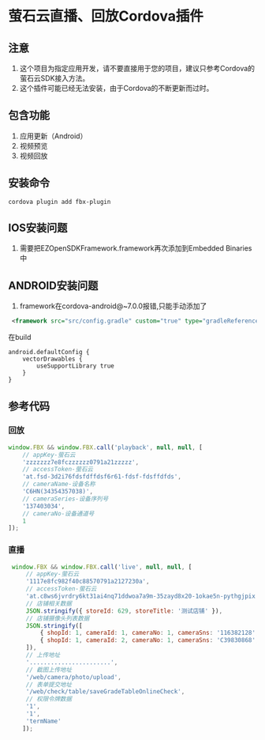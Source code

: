 # 萤石云直播、回放Cordova插件

## 注意
1. 这个项目为指定应用开发，请不要直接用于您的项目，建议只参考Cordova的萤石云SDK接入方法。
2. 这个插件可能已经无法安装，由于Cordova的不断更新而过时。

## 包含功能
1. 应用更新（Android）
2. 视频预览
3. 视频回放

## 安装命令
`cordova plugin add fbx-plugin`

## IOS安装问题
1. 需要把EZOpenSDKFramework.framework再次添加到Embedded Binaries中

## ANDROID安装问题
1. framework在cordova-android@~7.0.0报错,只能手动添加了
```xml
 <framework src="src/config.gradle" custom="true" type="gradleReference" />
```
在build
```
android.defaultConfig {
    vectorDrawables {
        useSupportLibrary true
    }
}
```

## 参考代码

### 回放
```js
window.FBX && window.FBX.call('playback', null, null, [
    // appKey-萤石云
    'zzzzzzz7e8fczzzzzz0791a21zzzzz',
    // accessToken-萤石云
    'at.fsd-3d2i76fdsfdffdsf6r61-fdsf-fdsffdfds',
    // cameraName-设备名称
    'C6HN(34354357038)',
    // cameraSeries-设备序列号
    '137403034',
    // cameraNo-设备通道号
    1
]);
```

### 直播
```js
 window.FBX && window.FBX.call('live', null, null, [
     // appKey-萤石云
     '1117e8fc982f40c88570791a2127230a',
     // accessToken-萤石云
     'at.c8ws6jvrdry6kt31ai4nq71ddwoa7a9m-35zayd8x20-1okae5n-pythgjpix',
     // 店铺相关数据
     JSON.stringify({ storeId: 629, storeTitle: '测试店铺' }),
     // 店铺摄像头列表数据
     JSON.stringify([
         { shopId: 1, cameraId: 1, cameraNo: 1, cameraSns: '116382128', cameraTitle: '大门口', online: true, snapshotUrl: 'https://picsum.photos/600/360?100' },
         { shopId: 1, cameraId: 2, cameraNo: 1, cameraSns: 'C39830868', cameraTitle: '杂物间', online: true, snapshotUrl: 'https://picsum.photos/600/360?200' },
     ]),
     // 上传地址
     '.......................',
     // 截图上传地址
     '/web/camera/photo/upload',
     // 表单提交地址
     '/web/check/table/saveGradeTableOnlineCheck',
     // 权限令牌数据
     '1',
     '1',
     'termName'
    ]);
```
